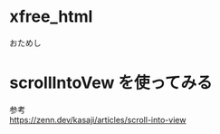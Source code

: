 # xfree_html

おためし

# scrollIntoVew を使ってみる

参考  
https://zenn.dev/kasaji/articles/scroll-into-view 


